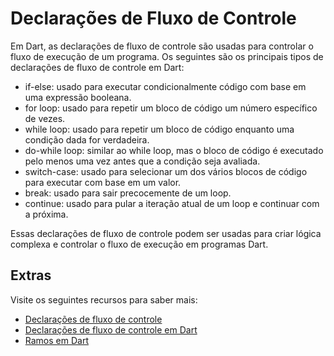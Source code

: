 # Declarações de Fluxo de Controle

Em Dart, as declarações de fluxo de controle são usadas para controlar o fluxo de execução de um programa. Os seguintes são os principais tipos de declarações de fluxo de controle em Dart:

- if-else: usado para executar condicionalmente código com base em uma expressão booleana.
- for loop: usado para repetir um bloco de código um número específico de vezes.
- while loop: usado para repetir um bloco de código enquanto uma condição dada for verdadeira.
- do-while loop: similar ao while loop, mas o bloco de código é executado pelo menos uma vez antes que a condição seja avaliada.
- switch-case: usado para selecionar um dos vários blocos de código para executar com base em um valor.
- break: usado para sair precocemente de um loop.
- continue: usado para pular a iteração atual de um loop e continuar com a próxima.

Essas declarações de fluxo de controle podem ser usadas para criar lógica complexa e controlar o fluxo de execução em programas Dart.

## Extras 

Visite os seguintes recursos para saber mais:

- [Declarações de fluxo de controle](https://dart.dev/guides/language/language-tour#control-flow-statements)
- [Declarações de fluxo de controle em Dart](https://www.w3adda.com/dart-tutorial/dart-control-flow-statements)
- [Ramos em Dart](https://dart.dev/language/branches)
